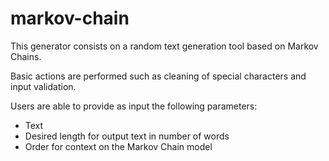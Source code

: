 # markov-chain

This generator consists on a random text generation tool based on Markov Chains.

Basic actions are performed such as cleaning of special characters and input validation.

Users are able to provide as input the following parameters:
- Text
- Desired length for output text in number of words
- Order for context on the Markov Chain model
